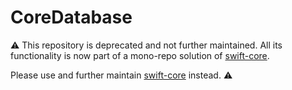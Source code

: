 # CoreDatabase

⚠️ This repository is deprecated and not further maintained. All its functionality is now part of a mono-repo solution of [swift-core](https://github.com/Qase/swift-core).

Please use and further maintain [swift-core](https://github.com/Qase/swift-core) instead. ⚠️


